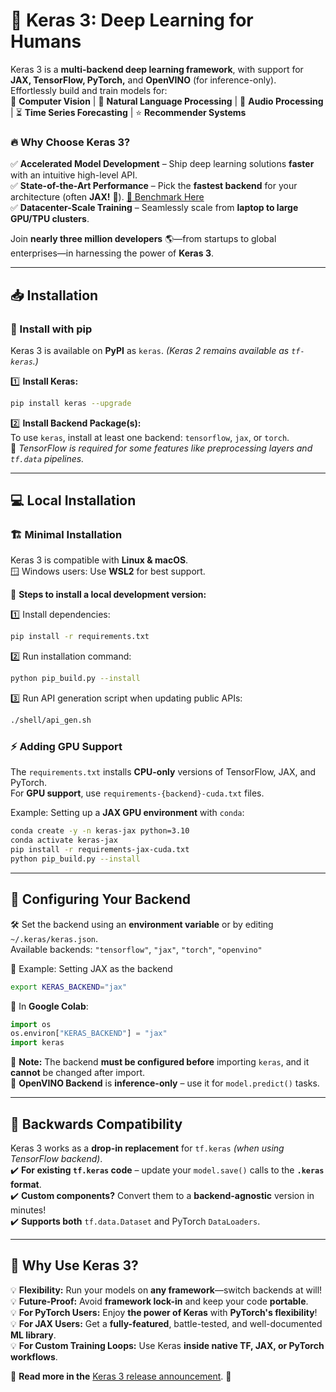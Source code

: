 # 🚀 Keras 3: Deep Learning for Humans  

Keras 3 is a **multi-backend deep learning framework**, with support for **JAX, TensorFlow, PyTorch,** and **OpenVINO** (for inference-only).  
Effortlessly build and train models for:  
📸 **Computer Vision** | 📝 **Natural Language Processing** | 🎵 **Audio Processing** | ⏳ **Time Series Forecasting** | ⭐ **Recommender Systems**  

### 🔥 Why Choose Keras 3?  
✅ **Accelerated Model Development** – Ship deep learning solutions **faster** with an intuitive high-level API.  
✅ **State-of-the-Art Performance** – Pick the **fastest backend** for your architecture (often **JAX!** 🚀). [🔗 Benchmark Here](https://keras.io/getting_started/benchmarks/)  
✅ **Datacenter-Scale Training** – Seamlessly scale from **laptop to large GPU/TPU clusters**.  

Join **nearly three million developers** 🌎—from startups to global enterprises—in harnessing the power of **Keras 3**.  

---

## 📥 Installation  

### 🔹 Install with pip  

Keras 3 is available on **PyPI** as `keras`. *(Keras 2 remains available as `tf-keras`.)*  

1️⃣ **Install Keras:**  
```bash
pip install keras --upgrade
```  
2️⃣ **Install Backend Package(s):**  
To use `keras`, install at least one backend: `tensorflow`, `jax`, or `torch`.  
🔹 *TensorFlow is required for some features like preprocessing layers and `tf.data` pipelines.*  

---

## 💻 Local Installation  

### 🏗️ Minimal Installation  

Keras 3 is compatible with **Linux & macOS**.  
🪟 Windows users: Use **WSL2** for best support.  

📌 **Steps to install a local development version:**  

1️⃣ Install dependencies:  
```bash
pip install -r requirements.txt
```  
2️⃣ Run installation command:  
```bash
python pip_build.py --install
```  
3️⃣ Run API generation script when updating public APIs:  
```bash
./shell/api_gen.sh
```  

### ⚡ Adding GPU Support  

The `requirements.txt` installs **CPU-only** versions of TensorFlow, JAX, and PyTorch.  
For **GPU support**, use `requirements-{backend}-cuda.txt` files.  

Example: Setting up a **JAX GPU environment** with `conda`:  
```bash
conda create -y -n keras-jax python=3.10
conda activate keras-jax
pip install -r requirements-jax-cuda.txt
python pip_build.py --install
```  

---

## 🔧 Configuring Your Backend  

🛠️ Set the backend using an **environment variable** or by editing `~/.keras/keras.json`.  
Available backends: `"tensorflow"`, `"jax"`, `"torch"`, `"openvino"`  

📌 Example: Setting JAX as the backend  
```bash
export KERAS_BACKEND="jax"
```  
📌 In **Google Colab**:  
```python
import os
os.environ["KERAS_BACKEND"] = "jax"
import keras
```  

🚨 **Note:** The backend **must be configured before** importing `keras`, and it **cannot** be changed after import.  
🚀 **OpenVINO Backend** is **inference-only** – use it for `model.predict()` tasks.  

---

## 🔄 Backwards Compatibility  

Keras 3 works as a **drop-in replacement** for `tf.keras` *(when using TensorFlow backend)*.  
✔️ **For existing `tf.keras` code** – update your `model.save()` calls to the **`.keras` format**.  
✔️ **Custom components?** Convert them to a **backend-agnostic** version in minutes!  
✔️ **Supports both** `tf.data.Dataset` and PyTorch `DataLoaders`.  

---

## 🌟 Why Use Keras 3?  

💡 **Flexibility:** Run your models on **any framework**—switch backends at will!  
💡 **Future-Proof:** Avoid **framework lock-in** and keep your code **portable**.  
💡 **For PyTorch Users:** Enjoy **the power of Keras** with **PyTorch's flexibility**!  
💡 **For JAX Users:** Get a **fully-featured**, battle-tested, and well-documented **ML library**.  
💡 **For Custom Training Loops:** Use Keras **inside native TF, JAX, or PyTorch workflows**.  

📝 **Read more in the** [Keras 3 release announcement](https://keras.io/keras_3/). 🚀  

